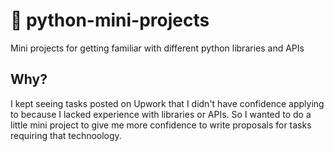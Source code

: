 # 🐣 python-mini-projects

Mini projects for getting familiar with different python libraries and APIs

## Why?

I kept seeing tasks posted on Upwork that I didn't have confidence applying to because I lacked experience with libraries or APIs. So I wanted to do a little mini project to give me more confidence to write proposals for tasks requiring that technoology.

